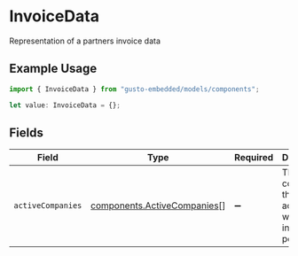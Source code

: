 # InvoiceData

Representation of a partners invoice data

## Example Usage

```typescript
import { InvoiceData } from "gusto-embedded/models/components";

let value: InvoiceData = {};
```

## Fields

| Field                                                                      | Type                                                                       | Required                                                                   | Description                                                                |
| -------------------------------------------------------------------------- | -------------------------------------------------------------------------- | -------------------------------------------------------------------------- | -------------------------------------------------------------------------- |
| `activeCompanies`                                                          | [components.ActiveCompanies](../../models/components/activecompanies.md)[] | :heavy_minus_sign:                                                         | The list of companies that are active within the invoice period            |